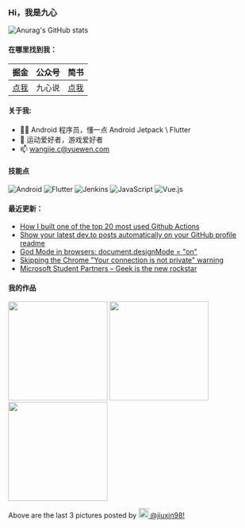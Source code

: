 ### Hi，我是九心

![Anurag's GitHub stats](https://github-readme-stats.vercel.app/api?username=mCyp&bg_color=30,C2FFD8,465EFB&title_color=fff&text_color=fff)

#### 在哪里找到我：

|                            掘金                            | 公众号 |                      简书                      |
| :--------------------------------------------------------: | :----: | :--------------------------------------------: |
| [点我](https://juejin.im/user/3526889033444855/activities) | 九心说 | [点我](https://www.jianshu.com/u/683403c18f98) |

#### 关于我:

- 🙋🏻 Android 程序员，懂一点 Android Jetpack \ Flutter
- 🏀 运动爱好者，游戏爱好者
- 📫 wangjie.c@yuewen.com

#### 技能点

![Android](https://img.shields.io/badge/Android-%2335495e.svg?style=for-the-badge&logo=Android&logoColor=%FF35D06D)
![Flutter](https://img.shields.io/badge/Flutter-%23323330.svg?style=for-the-badge&logo=Flutter&logoColor=%FF0F7BE4)
![Jenkins](https://img.shields.io/badge/Jenkins-%2335495e.svg?style=for-the-badge&logo=jenkins&logoColor=%FFC62327)
![JavaScript](https://img.shields.io/badge/javascript-%23323330.svg?style=for-the-badge&logo=javascript&logoColor=%23F7DF1E)
![Vue.js](https://img.shields.io/badge/vuejs-%2335495e.svg?style=for-the-badge&logo=vuedotjs&logoColor=%234FC08D)

#### 最近更新：

<!-- BLOG-POST-LIST:START -->
- [How I built one of the top 20 most used Github Actions](https://www.gautamkrishnar.com/how-i-built-one-of-the-top-20-most-used-github-actions/)
- [Show your latest dev.to posts automatically on your GitHub profile readme](https://dev.to/gautamkrishnar/show-your-latest-dev-to-posts-automatically-in-your-github-profile-readme-3nk8)
- [God Mode in browsers: document.designMode = "on"](https://dev.to/gautamkrishnar/god-mode-in-browsers-document-designmode-on-2pmo)
- [Skipping the Chrome "Your connection is not private" warning](https://dev.to/gautamkrishnar/quickbits-1-skipping-the-chrome-your-connection-is-not-private-warning-4kp1)
- [Microsoft Student Partners – Geek is the new rockstar](https://dev.to/gautamkrishnar/microsoft-student-partners--geek-is-the-new-rockstar)
<!-- BLOG-POST-LIST:END -->

#### 我的作品
<p><img width="200" src="https:&#x2F;&#x2F;cdn1.picuki.com&#x2F;hosted-by-instagram&#x2F;q&#x3D;0exhNuNYnjBGZDHIdN5WmL9I2PEvHA5RNucaS7j0nyZiNxIsbHWB58ltwdGn%7C%7CDh6Kwh9HS+LP2dg+osjTghTDk05OkHfAbKMTCBW6a6bUuik1zUJ8pJjnLs9JHcaYnCr%7C%7CsQtO2LObXRLTKFGVv6nrO8e%7C%7CPvmaDVq+C3VYeYChjxCtpybVqFKwoV966yUlEri+YU8ajtO%7C%7CGByaRtmpNPb5DwIX%7C%7CD+fMBxsedISLQzicYRtr6+yGOHH24VdGZ9Siqr95jHnsgbshz7VQ1h9FmwTpl9KkgT3HSZsRJhn4sMqaSDFctu2vxl5u2DCmkPAjw7mDVa3ZqtgXHKPV+74FJ1lmzdlYKBU7Mi9IDAPMyVWvzHmzLjQebKROpaUXshAvuQXFqBdqfnVZh8wtoJI%7C%7CZN6E289FvqdrbyhEA&#x3D;" /> <img width="200" src="https:&#x2F;&#x2F;cdn1.picuki.com&#x2F;hosted-by-instagram&#x2F;q&#x3D;0exhNuNYnjBGZDHIdN5WmL9I2PEvHA5RNecaS7j0nyZiNxIsbHWB58ltwdGn%7C%7CDh6Kwh9HS+LP2dg+osjTghTDk0pPFveQbSWTTtQ7rOZUOuigiol8pNh3LkwLWodYnWr9sAsV26panZOSKFCWvukruwf8f7pAzMEojWTNrZCkGQD5ZPzAPInnscf7OyQhUn1pY4hI2J1%7C%7CGgeLF11q9PJvjsNTvX9fMhwq6okC+ZCjMkEpensmCG2X2MvbyhBGTOguYrVwr9T3GXXejYH9GmkGpEDPnsbkmGsiA5lk7QRgrWYOKcr3Po17IH1SmJXcmtJhjVPsdK+lCGQPy39mUxanjCD%7C%7CZKFP9YWs4%7C%7CRBP3JB8G92iL%7C%7CeZ30K5Z9eG4YDvf3Cl31NMSkI9hdl99DNehD80nz%7C%7CwPgIuKljkMkXGIMvDqIM4F5R6DKxqmiqiQ&#x3D;" /> <img width="200" src="https:&#x2F;&#x2F;cdn1.picuki.com&#x2F;hosted-by-instagram&#x2F;q&#x3D;0exhNuNYnjBGZDHIdN5WmL9I2PEvHA5RNecaS7j0nyZiNxIsbHWB58ltwdGn%7C%7CDh6Kwh9HS+LP2dg+osjTghTDk05OkHfAbKMTCBW6a6cUuuk2zwJ8JFllbwzJXcdZXKu88AsO2TFaXNMSq9BWf6mrO0S+fLpbDNq+C3VYeYChjxCtpybVqFKwoV966yUlEri+YU8ajtO%7C%7CGByaRhmpNPb5DwIX%7C%7CD+fMBxsedISLQzicYRtr6%7C%7Cy2OHH24VdGZ9ShrHiJ3Tm88tsxO8VQ0HonOlHoR9KkgT3HSZsRJhn4sMqaSDFctu2vxl5u2DCmkPAjw7mDVayYDlgQvpcG%7C%7Cwi3AK+zTQ0rCfUPkj8a%7C%7CZF8SQWfrA6y%7C%7CEUbL1MYhdCm8OVc2QXFqBdqfnVZl7xK4JI%7C%7CZN6E289FvqdrbyhEA&#x3D;" /></p>
<p>Above are the last 3 pictures posted by <a href="https://www.instagram.com/jiuxin98/" target="_blank"><img src="https://upload.wikimedia.org/wikipedia/commons/thumb/e/e7/Instagram_logo_2016.svg/1024px-Instagram_logo_2016.svg.png" width="20"/> @jiuxin98!</a></p>
